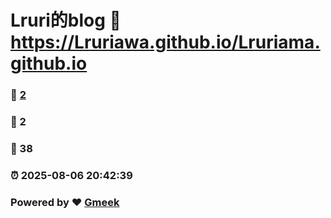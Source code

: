 # Lruri的blog :link: https://Lruriawa.github.io/Lruriama.github.io 
### :page_facing_up: [2](https://Lruriawa.github.io/Lruriama.github.io/tag.html) 
### :speech_balloon: 2 
### :hibiscus: 38 
### :alarm_clock: 2025-08-06 20:42:39 
### Powered by :heart: [Gmeek](https://github.com/Meekdai/Gmeek)
